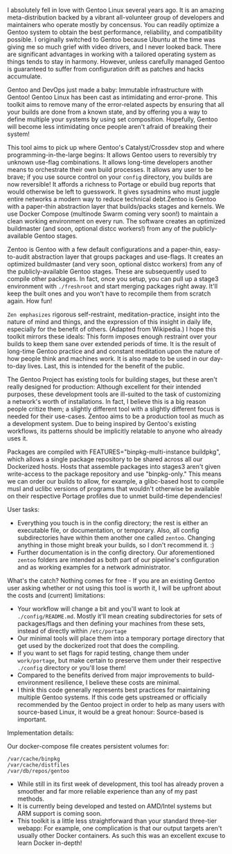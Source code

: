 I absolutely fell in love with Gentoo Linux several years ago. It is an amazing meta-distribution backed by a vibrant all-volunteer group of developers and maintainers who operate mostly by concensus. You can readily optimize a Gentoo system to obtain the best performance, reliability, and compatibility possible. I originally switched to Gentoo because Ubuntu at the time was giving me so much grief with video drivers, and I never looked back. There are significant advantages in working with a tailored operating system as things tends to stay in harmony. However, unless carefully managed Gentoo is guaranteed to suffer from configuration drift as patches and hacks accumulate.

Gentoo and DevOps just made a baby: Immutable infrastructure with Gentoo! Gentoo Linux has been cast as intimidating and error-prone. This toolkit aims to remove many of the error-related aspects by ensuring that all your builds are done from a known state, and by offering you a way to define multiple your systems by using set composition. Hopefully, Gentoo will become less intimidating once people aren't afraid of breaking their system!

This tool aims to pick up where Gentoo's Catalyst/Crossdev stop and where programming-in-the-large begins: It allows Gentoo users to reversibly try unknown use-flag combinations. It allows long-time developers another means to orchestrate their own build processes. It allows any user to be brave; if you use source control on your ``config`` directory, you builds are now reversible! It affords a richness to Portage or ebuild bug reports that would otherwise be left to guesswork. It gives sysadmins who must juggle entire networks a modern way to reduce technical debt.Zentoo is Gentoo with a paper-thin abstraction layer that builds/packs stages and kernels. We use Docker Compose (multinode Swarm coming very soon!) to maintain a clean working environment on every run. The software creates an optimized buildmaster (and soon, optional distcc workers!) from any of the publicly-available Gentoo stages.

Zentoo is Gentoo with a few default configurations and a paper-thin, easy-to-audit abstraction layer that groups packages and use-flags. It creates an optimized buildmaster (and very soon, optional distcc workers) from any of the publicly-available Gentoo stages. These are subsequently used to compile other packages. In fact, once you setup, you can pull up a stage3 environment with ``./freshroot`` and start merging packages right away. It'll keep the built ones and you won't have to recompile them from scratch again. How fun!

``Zen emphasizes`` rigorous self-restraint, meditation-practice, insight into the nature of mind and things, and the expression of this insight in daily life, especially for the benefit of others. (Adapted from Wikipedia.) I hope this toolkit mirrors these ideals: This form imposes enough restraint over your builds to keep them sane over extended periods of time. It is the result of long-time Gentoo practice and and constant meditation upon the nature of how people think and machines work. It is also made to be used in our day-to-day lives. Last, this is intended for the benefit of the public.

The Gentoo Project has existing tools for building stages, but these aren't really designed for production: Although excellent for their intended purposes, these development tools are ill-suited to the task of customizing a network's worth of installations. In fact, I believe this is a big reason people critize them; a slightly different tool with a slightly different focus is needed for their use-cases. Zentoo aims to be a production tool as much as a development system. Due to being inspired by Gentoo's existing workflows, its patterns should be implicitly relatable to anyone who already uses it.

Packages are compiled with FEATURES="binpkg-multi-instance buildpkg", which allows a single package repository to be shared across all our Dockerized hosts. Hosts that assemble packages into stages3 aren't given write-access to the package repository and use "binpkg-only." This means we can order our builds to allow, for example, a glibc-based host to compile musl and uclibc versions of programs that wouldn't otherwise be available on their respective Portage profiles due to unmet build-time dependencies!

User tasks:
- Everything you touch is in the config directory; the rest is either an executable file, or documentation, or temporary. Also, all config subdirectories have within them another one called ``zentoo``. Changing anything in those might break your builds, so I don't recommend it. :)
- Further documentation is in the config directory. Our aforementioned ``zentoo`` folders are intended as both part of our pipeline's configuration and as working examples for a network administrator.

What's the catch? Nothing comes for free - If you are an existing Gentoo user asking whether or not using this tool is worth it, I will be upfront about the costs and (current) limitations:
- Your workflow will change a bit and you'll want to look at ``./config/README.md``. Mostly it'll mean creating subdirectories for sets of packages/flags and then defining your machines from these sets, instead of directly within ``/etc/portage``
- Our minimal tools will place them into a temporary portage directory that get used by the dockerized root that does the compiling.
- If you want to set flags for rapid testing, change them under ``work/portage``, but make certain to preserve them under their respective ``./config`` directory or you'll lose them!
- Compared to the benefits derived from major improvements to build-environment resilience, I believe these costs are minimal.
- I think this code generally represents best practices for maintaining multiple Gentoo systems. If this code gets upstreamed or officially recommended by the Gentoo project in order to help as many users with source-based Linux, it would be a great honour: Source-based is important.

Implementation details:

Our docker-compose file creates persistent volumes for:
```
/var/cache/binpkg
/var/cache/distfiles
/var/db/repos/gentoo
```

- While still in its first week of development, this tool has already proven a smoother and far more reliable experience than any of my past methods.
- It is currently being developed and tested on AMD/Intel systems but ARM support is coming soon.
- This toolkit is a little less straightforward than your standard three-tier webapp: For example, one complication is that our output targets aren't usually other Docker containers. As such this was an excellent excuse to learn Docker in-depth!
